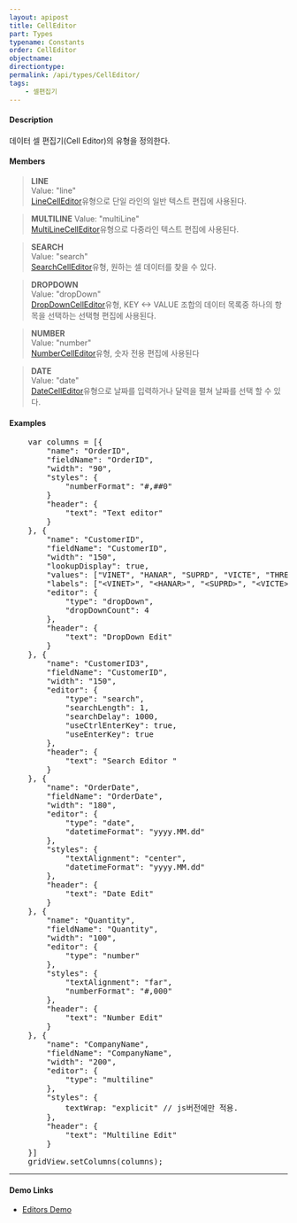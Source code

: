 ```yaml
---
layout: apipost
title: CellEditor
part: Types
typename: Constants
order: CellEditor
objectname: 
directiontype: 
permalink: /api/types/CellEditor/
tags:
    - 셀편집기
---
```


#### Description

데이터 셀 편집기(Cell Editor)의 유형을 정의한다.

#### Members

> **LINE**      
> Value: "line"     
> [LineCellEditor](/api/types/LineCellEditor)유형으로 단일 라인의 일반 텍스트 편집에 사용된다.                 

> **MULTILINE** 
> Value: "multiLine"     
> [MultiLineCellEditor](/api/types/MultiLineCellEditor)유형으로 다중라인 텍스트 편집에 사용된다.      

> **SEARCH**  
> Value: "search"   
> [SearchCellEditor](/api/types/SearchCellEditor)유형, 원하는 셀 데이터를 찾을 수 있다.

> **DROPDOWN**  
> Value: "dropDown"     
> [DropDownCellEditor](/api/types/DropDownCellEditor)유형, KEY <-> VALUE 조합의 데이터 목록중 하나의 항목을 선택하는 선택형 편집에 사용된다.     

> **NUMBER**    
> Value: "number"   
> [NumberCellEditor](/api/types/NumberCellEditor)유형, 숫자 전용 편집에 사용된다                

> **DATE**      
> Value: "date"      
> [DateCellEditor](/api/types/DateCellEditor)유형으로 날짜를 입력하거나 달력을 펼쳐 날짜를 선택 할 수 있다.       

#### Examples   

<pre class="prettyprint">
    var columns = [{
        "name": "OrderID",
        "fieldName": "OrderID",
        "width": "90",
        "styles": {
            "numberFormat": "#,##0"
        }
        "header": {
            "text": "Text editor"
        }
    }, {
        "name": "CustomerID",
        "fieldName": "CustomerID",
        "width": "150",
        "lookupDisplay": true,
        "values": ["VINET", "HANAR", "SUPRD", "VICTE", "THREE", "SEVEN"],
        "labels": [&quot;&lt;VINET&gt;&quot;, &quot;&lt;HANAR&gt;&quot;, &quot;&lt;SUPRD&gt;&quot;, &quot;&lt;VICTE&gt;&quot;, &quot;&lt;THREE&gt;&quot;, &quot;&lt;SEVEN&gt;&quot;],
        "editor": {
            "type": "dropDown",
            "dropDownCount": 4
        },
        "header": {
            "text": "DropDown Edit"
        }
    }, {
        "name": "CustomerID3",
        "fieldName": "CustomerID",
        "width": "150",
        "editor": {
            "type": "search",
            "searchLength": 1,  
            "searchDelay": 1000,
            "useCtrlEnterKey": true,
            "useEnterKey": true
        },
        "header": {
            "text": "Search Editor "
        }
    }, {
        "name": "OrderDate",
        "fieldName": "OrderDate",
        "width": "180",
        "editor": {
            "type": "date",
            "datetimeFormat": "yyyy.MM.dd"
        },
        "styles": {
            "textAlignment": "center",
            "datetimeFormat": "yyyy.MM.dd"
        },
        "header": {
            "text": "Date Edit"
        }
    }, {
        "name": "Quantity",
        "fieldName": "Quantity",
        "width": "100",
        "editor": {
            "type": "number"
        },
        "styles": {
            "textAlignment": "far",
            "numberFormat": "#,000"
        },
        "header": {
            "text": "Number Edit"
        }
    }, {
        "name": "CompanyName",
        "fieldName": "CompanyName",
        "width": "200",
        "editor": {
            "type": "multiline"
        },
        "styles": {
            textWrap: "explicit" // js버전에만 적용.
        },
        "header": {
            "text": "Multiline Edit"
        }
	}]
	gridView.setColumns(columns);
</pre>                  

---

#### Demo Links

* [Editors Demo](http://demo.realgrid.net/Demo/Editors)
